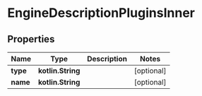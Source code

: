 
# EngineDescriptionPluginsInner

## Properties
Name | Type | Description | Notes
------------ | ------------- | ------------- | -------------
**type** | **kotlin.String** |  |  [optional]
**name** | **kotlin.String** |  |  [optional]



